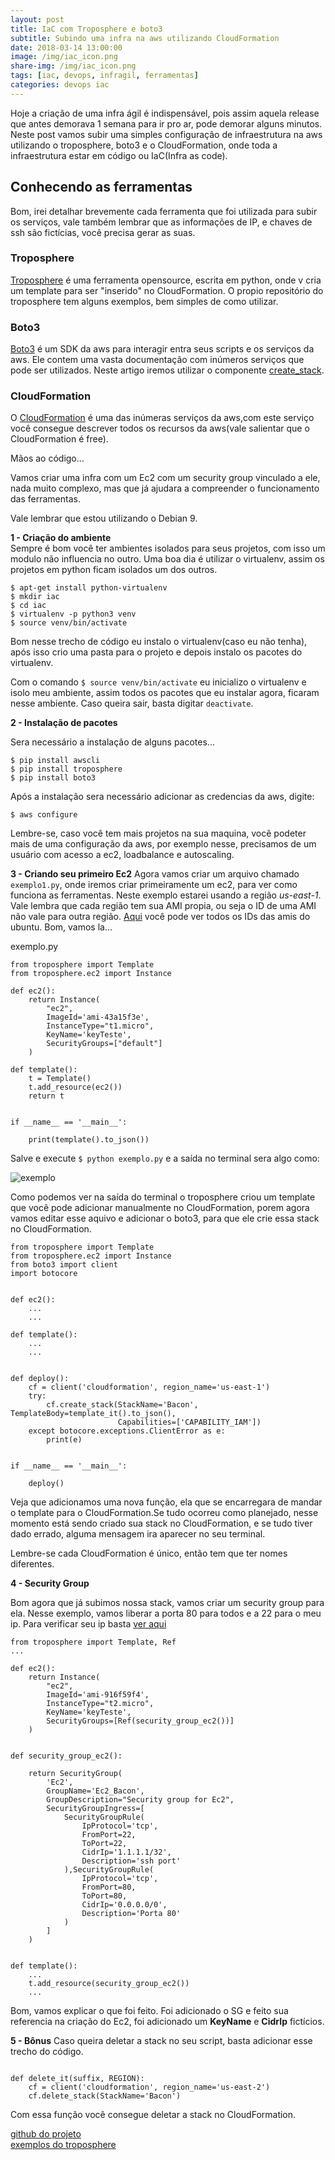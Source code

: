 ```yaml
---
layout: post
title: IaC com Troposphere e boto3
subtitle: Subindo uma infra na aws utilizando CloudFormation
date: 2018-03-14 13:00:00
image: /img/iac_icon.png
share-img: /img/iac_icon.png
tags: [iac, devops, infragil, ferramentas]
categories: devops iac
---
```


Hoje a criação de uma infra ágil é indispensável, pois assim aquela release que antes demorava 1 semana para ir pro ar, pode demorar alguns minutos. Neste post vamos subir uma simples configuração de infraestrutura na aws utilizando o troposphere, boto3 e o CloudFormation, onde toda a infraestrutura estar em código  ou IaC(Infra as code).  

## Conhecendo as ferramentas

Bom, irei detalhar brevemente cada ferramenta que foi utilizada para subir os serviços, vale também lembrar que as informações de IP, e chaves de ssh são fictícias, você precisa gerar as suas.


### Troposphere  
[Troposphere](https://github.com/cloudtools/troposphere) é uma ferramenta opensource, escrita em python, onde v cria um template para ser "inserido" no CloudFormation. O propio repositório do troposphere tem alguns exemplos, bem simples de como utilizar.

### Boto3  

[Boto3](http://boto3.readthedocs.io/en/latest/index.html) é um SDK da aws para interagir entra seus scripts e os serviços da aws. Ele contem uma vasta documentação com inúmeros serviços que pode ser utilizados. Neste artigo iremos utilizar o componente [create_stack](http://boto3.readthedocs.io/en/latest/reference/services/cloudformation.html?highlight=create_stack#CloudFormation.Client.create_stack).


### CloudFormation  
O [CloudFormation](https://aws.amazon.com/cloudformation/) é uma das inúmeras serviços da aws,com este serviço você consegue descrever todos os recursos da aws(vale salientar que o CloudFormation é free).


Mãos ao código...

Vamos criar uma infra com um Ec2 com um security group vinculado a ele, nada muito complexo, mas que já ajudara a compreender o funcionamento das ferramentas.

Vale lembrar que estou utilizando o Debian 9.

**1 - Criação do ambiente**  
Sempre é bom você ter ambientes isolados para seus projetos, com isso um modulo não influencia no outro. Uma boa dia é utilizar o virtualenv, assim os projetos em python ficam isolados um dos outros.

```
$ apt-get install python-virtualenv
$ mkdir iac
$ cd iac
$ virtualenv -p python3 venv
$ source venv/bin/activate
```

Bom nesse trecho de código eu instalo o virtualenv(caso eu não tenha), após isso crio uma pasta para o projeto e depois instalo os pacotes do virtualenv.

Com o comando `$ source venv/bin/activate` eu inicializo o virtualenv e isolo meu ambiente, assim todos os pacotes que eu instalar agora, ficaram nesse ambiente. Caso queira sair, basta digitar `deactivate`.

**2 - Instalação de pacotes**

Sera necessário a instalação de alguns pacotes...

```
$ pip install awscli  
$ pip install troposphere   
$ pip install boto3
```

Após a instalação sera necessário adicionar as credencias da aws, digite:

```
$ aws configure
```

Lembre-se, caso você tem mais projetos na sua maquina, você podeter mais de uma configuração da aws, por exemplo nesse, precisamos de um usuário com acesso a ec2, loadbalance e autoscaling.

**3 - Criando seu primeiro Ec2**
Agora vamos criar um arquivo chamado `exemplo1.py`, onde iremos criar primeiramente um ec2, para ver como funciona as ferramentas. Neste exemplo estarei usando a região *us-east-1*. Vale lembra que cada região tem sua AMI propia, ou seja o ID de uma AMI não vale para outra região. [Aqui](https://cloud-images.ubuntu.com/locator/ec2/) você pode ver todos os IDs das amis do ubuntu. Bom, vamos la...

exemplo.py
```
from troposphere import Template
from troposphere.ec2 import Instance

def ec2():
    return Instance(
        "ec2",
        ImageId='ami-43a15f3e',
        InstanceType="t1.micro",
        KeyName='keyTeste',
        SecurityGroups=["default"]
    )

def template():
    t = Template()
    t.add_resource(ec2())
    return t


if __name__ == '__main__':

    print(template().to_json())
```

Salve e execute `$ python exemplo.py` e a saída no terminal sera algo como:

![exemplo](/img/troposphere1.png)

Como podemos ver na saída do terminal o troposphere criou um template que você pode adicionar manualmente no CloudFormation, porem agora vamos editar esse aquivo e adicionar o boto3, para que ele crie essa stack no CloudFormation.


```
from troposphere import Template
from troposphere.ec2 import Instance
from boto3 import client
import botocore


def ec2():
    ...
    ...

def template():
    ...
    ...


def deploy():
    cf = client('cloudformation', region_name='us-east-1')
    try:
        cf.create_stack(StackName='Bacon', TemplateBody=template_it().to_json(),
                        Capabilities=['CAPABILITY_IAM'])
    except botocore.exceptions.ClientError as e:
        print(e)


if __name__ == '__main__':

    deploy()
```
Veja que adicionamos uma nova função, ela que se encarregara de mandar o template para o CloudFormation.Se tudo ocorreu como planejado, nesse momento está sendo criado sua stack no CloudFormation, e se tudo tiver dado errado, alguma mensagem ira aparecer no seu terminal.

Lembre-se cada CloudFormation é único, então tem que ter nomes diferentes.


**4 - Security Group**

Bom agora que já subimos nossa stack, vamos criar um security group para ela. Nesse exemplo, vamos liberar a porta 80 para todos e a 22 para o meu ip. Para verificar seu ip basta [ver aqui](https://api.ipify.org/)


```
from troposphere import Template, Ref
...

def ec2():
    return Instance(
        "ec2",
        ImageId='ami-916f59f4',
        InstanceType="t2.micro",
        KeyName='keyTeste',
        SecurityGroups=[Ref(security_group_ec2())]
    )


def security_group_ec2():

    return SecurityGroup(
        'Ec2',
        GroupName='Ec2_Bacon',
        GroupDescription="Security group for Ec2",
        SecurityGroupIngress=[
            SecurityGroupRule(
                IpProtocol='tcp',
                FromPort=22,
                ToPort=22,
                CidrIp='1.1.1.1/32',
                Description='ssh port'
            ),SecurityGroupRule(
                IpProtocol='tcp',
                FromPort=80,
                ToPort=80,
                CidrIp='0.0.0.0/0',
                Description='Porta 80'
            )
        ]
    )


def template():
    ...
    t.add_resource(security_group_ec2())
    ...

```

Bom, vamos explicar o que foi feito. Foi adicionado  o SG e feito sua referencia na criação do Ec2, foi adicionado um **KeyName** e **CidrIp** fictícios.

**5 - Bônus**
Caso queira deletar a stack no seu script, basta adicionar esse trecho do código.


```

def delete_it(suffix, REGION):
    cf = client('cloudformation', region_name='us-east-2')
    cf.delete_stack(StackName='Bacon')
```

Com essa função você consegue deletar a stack no CloudFormation.

[github do projeto](https://github.com/adrianocanofre/iac/tree/master/troposphere)  
[exemplos do troposphere](https://github.com/cloudtools/troposphere/tree/master/examples)
